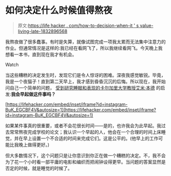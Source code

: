 # 如何决定什么时候值得熬夜

> 原文:[https://life hacker . com/how-to-decision-when-it ' s value-living-late-1832896568](https://lifehacker.com/how-to-decide-when-its-worth-staying-up-late-1832896568)

我熬夜做了很多蠢事。有时是失算，就像试图完成一项我太累而无法集中注意力的作业。但通常情况是这样的:我已经在看网飞了，所以我继续看网飞。今天晚上我想看一本书，直到现在我才有机会。

Watch

当这些糟糕的决定发生时，发现它们是令人惊讶的困难。深夜我感觉敏锐。毕竟，我是一个夜猫子！直到第二天早上，我才感到昏昏沉沉的后悔。所以现在，我开始问自己一个简单的问题， [受到研究睡眠和表现的卡尔加里大学教授艾米·本德](https://www.instagram.com/p/BuK_EGCBF4V/) 的启发:**我会早起做这件事吗？**

 [https://lifehacker.com/embed/inset/iframe?id=instagram-BuK_EGCBF4V&autosize=1](https://lifehacker.com/embed/inset/iframe?id=instagram-BuK_EGCBF4V&autosize=1) 

如果某件事真的很重要，或者不会花很长时间——是的，也许我会为此早起。我过去常常熬夜完成学校的论文；我认识一个早起的人，他会在一个合理的时间上床睡觉，并在早上设置一个不合适的时间来完成它们。这是公平的。(他早上的工作可能比我晚上做得更好。)

但大多数情况下，这个问题只是让你意识到你正在做一个糟糕的决定。不，我不会为了花一个小时看一部平庸的电影和编织而把闹钟设得更早。当问题的答案显然是否定的时候，就是睡觉的时候了。